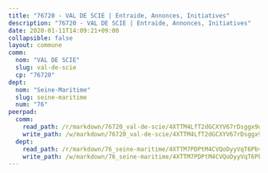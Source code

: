 ```yaml
---
title: "76720 - VAL DE SCIE | Entraide, Annonces, Initiatives"
description: "76720 - VAL DE SCIE | Entraide, Annonces, Initiatives"
date: 2020-01-11T14:09:21+09:00
collapsible: false
layout: commune
comm:
  nom: "VAL DE SCIE"
  slug: val-de-scie
  cp: "76720"
dept:
  nom: "Seine-Maritime"
  slug: seine-maritime
  num: "76"
peerpad:
  comm:
    read_path: /r/markdown/76720_val-de-scie/4XTTM4LfT2dGCXYV67rDsggx9qF6JDrDDKF71bkZpGrPAzCvo
    write_path: /w/markdown/76720_val-de-scie/4XTTM4LfT2dGCXYV67rDsggx9qF6JDrDDKF71bkZpGrPAzCvo-K3TgUgiwKGHrMfiX6YtMfSiDPPWEdzTMfVZeT6Nnkr6UCs3QjRNtcUPRYQWixEXy2CgL8r4suEdkDA8KZ1d6xMzyeCGB4wF1qLduH8QWkPGdDkFuoGzAq1amXUYSSGVF2jswshxo
  dept:
    read_path: /r/markdown/76_seine-maritime/4XTTM7PDPtM4CVQoDyyVqT6Pbvj1SVtndpXJdTDsc7xwdMTdt
    write_path: /w/markdown/76_seine-maritime/4XTTM7PDPtM4CVQoDyyVqT6Pbvj1SVtndpXJdTDsc7xwdMTdt-K3TgUmo7Qwp8ZQz8qKFjC8WCY27ypEpX2c8BXeSV9rrPY1zRZn2SrYwkBXF8VnHkcepiXsccFfKHYuT2JNgSMXxLRaUGRu6o5B3BB15nZxEho97cTz3yC4eRTX4hZM1hcyAZrn8r
---
```


